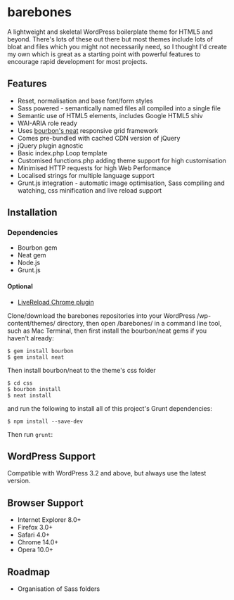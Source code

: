 # barebones

A lightweight and skeletal WordPress boilerplate theme for HTML5 and beyond. There's lots of these out there but most themes include lots of bloat and files which you might not necessarily need, so I thought I'd create my own which is great as a starting point with powerful features to encourage rapid development for most projects.

## Features

* Reset, normalisation and base font/form styles
* Sass powered - semantically named files all compiled into a single file
* Semantic use of HTML5 elements, includes Google HTML5 shiv
* WAI-ARIA role ready
* Uses [bourbon's neat](http://neat.bourbon.io) responsive grid framework
* Comes pre-bundled with cached CDN version of jQuery
* jQuery plugin agnostic
* Basic index.php Loop template
* Customised functions.php adding theme support for high customisation
* Minimised HTTP requests for high Web Performance
* Localised strings for multiple language support
* Grunt.js integration - automatic image optimisation, Sass compiling and watching, css minification and live reload support

## Installation

### Dependencies

* Bourbon gem
* Neat gem
* Node.js
* Grunt.js

#### Optional

* [LiveReload Chrome plugin](https://chrome.google.com/webstore/detail/livereload/jnihajbhpnppcggbcgedagnkighmdlei)

Clone/download the barebones repositories into your WordPress /wp-content/themes/ directory, then open /barebones/ in a command line tool, such as Mac Terminal, then first install the bourbon/neat gems if you haven't already:

    $ gem install bourbon
    $ gem install neat

Then install bourbon/neat to the theme's css folder

    $ cd css
    $ bourbon install
    $ neat install

 and run the following to install all of this project's Grunt dependencies:

    $ npm install --save-dev

Then run `grunt`:

## WordPress Support

Compatible with WordPress 3.2 and above, but always use the latest version.

## Browser Support

* Internet Explorer 8.0+
* Firefox 3.0+
* Safari 4.0+
* Chrome 14.0+
* Opera 10.0+


## Roadmap

* Organisation of Sass folders